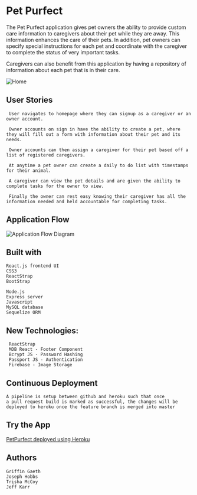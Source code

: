 # Pet Purfect

The Pet Purfect application gives pet owners the ability to provide custom care information to caregivers about their pet while they are away. This information enhances the care of their pets. In addition, pet owners can specify special instructions for each pet and coordinate with the caregiver to complete the status of very important tasks.

 Caregivers can also benefit from this application by having a repository of information about each pet that is in their care.

 ![Home](https://i.gyazo.com/df8873edaeed0863fbd02a51b5b228b7.jpg)

## User Stories

	 User navigates to homepage where they can signup as a caregiver or an owner account.

	 Owner accounts on sign in have the ability to create a pet, where they will fill out a form with information about their pet and its needs. 

	 Owner accounts can then assign a caregiver for their pet based off a list of registered caregivers. 

	 At anytime a pet owner can create a daily to do list with timestamps for their animal.

	 A caregiver can view the pet details and are given the ability to complete tasks for the owner to view. 

	 Finally the owner can rest easy knowing their caregiver has all the information needed and held accountable for completing tasks.


## Application Flow

![Application Flow Diagram](https://i.gyazo.com/8cadd6fb8d90ffb66dd64ac8ba089448.png)

## Built with
	React.js frontend UI
	CSS3
	ReactStrap
	BootStrap

	Node.js
	Express server
	Javascript
	MySQL database 
	Sequelize ORM

## New Technologies:
	 ReactStrap
	 MDB React - Footer Component 
	 Bcrypt JS - Password Hashing
	 Passport JS - Authentication
	 Firebase - Image Storage


## Continuous Deployment

	A pipeline is setup between github and heroku such that once
	a pull request build is marked as successful, the changes will be deployed to heroku once the feature branch is merged into master


## Try the App
[PetPurfect deployed using Heroku](https://petpurfect.herokuapp.com/)

## Authors

	Griffin Gaeth
	Joseph Hobbs
	Trisha McCoy
	Jeff Karr
